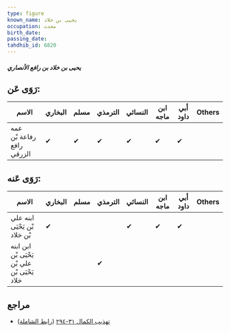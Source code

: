 ```yaml
---
type: figure
known_name: يحيى بن خلاد
occupation: محدث
birth_date:
passing_date:
tahdhib_id: 6820
---
```

##### يحيى بن خلاد بن رافع الأنصاري

## رَوَى عَن:
| الاسم                     | البخاري | مسلم | الترمذي | النسائي | ابن ماجه | أبي داود | Others |
| ------------------------- | ------- | ---- | ------- | ------- | -------- | -------- | ------ |
| عمه رفاعة بْن رافع الزرقي | ✔       | ✔    | ✔       | ✔       | ✔        | ✔        |        |
## رَوَى عَنه:
| الاسم                                         | البخاري | مسلم | الترمذي | النسائي | ابن ماجه | أبي داود | Others |
| --------------------------------------------- | ------- | ---- | ------- | ------- | -------- | -------- | ------ |
| ابنه علي بْن يَحْيَى بْن خلاد                 | ✔       |      |         | ✔       | ✔        | ✔        |        |
| ابن ابنه يَحْيَى بْن علي بْن يَحْيَى بْن خلاد |         |      | ✔       |         |          |          |        |
## مراجع
- [تهذيب الكمال ٣١-٢٩٤](obsidian://open?vault=Tahdhib-al-Kamal&file=Figures/٦٨٢٠-يحيى%20بن%20خلاد%20بن%20رافع%20الأنصاري) ([رابط الشاملة](https://shamela.ws/book/3722/16842))
